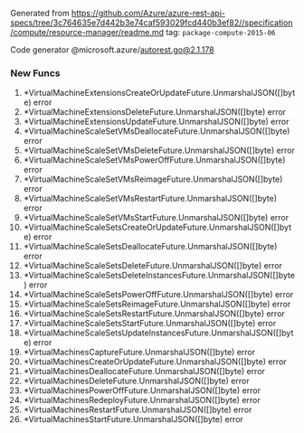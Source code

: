 Generated from https://github.com/Azure/azure-rest-api-specs/tree/3c764635e7d442b3e74caf593029fcd440b3ef82//specification/compute/resource-manager/readme.md tag: `package-compute-2015-06`

Code generator @microsoft.azure/autorest.go@2.1.178


### New Funcs

1. *VirtualMachineExtensionsCreateOrUpdateFuture.UnmarshalJSON([]byte) error
1. *VirtualMachineExtensionsDeleteFuture.UnmarshalJSON([]byte) error
1. *VirtualMachineExtensionsUpdateFuture.UnmarshalJSON([]byte) error
1. *VirtualMachineScaleSetVMsDeallocateFuture.UnmarshalJSON([]byte) error
1. *VirtualMachineScaleSetVMsDeleteFuture.UnmarshalJSON([]byte) error
1. *VirtualMachineScaleSetVMsPowerOffFuture.UnmarshalJSON([]byte) error
1. *VirtualMachineScaleSetVMsReimageFuture.UnmarshalJSON([]byte) error
1. *VirtualMachineScaleSetVMsRestartFuture.UnmarshalJSON([]byte) error
1. *VirtualMachineScaleSetVMsStartFuture.UnmarshalJSON([]byte) error
1. *VirtualMachineScaleSetsCreateOrUpdateFuture.UnmarshalJSON([]byte) error
1. *VirtualMachineScaleSetsDeallocateFuture.UnmarshalJSON([]byte) error
1. *VirtualMachineScaleSetsDeleteFuture.UnmarshalJSON([]byte) error
1. *VirtualMachineScaleSetsDeleteInstancesFuture.UnmarshalJSON([]byte) error
1. *VirtualMachineScaleSetsPowerOffFuture.UnmarshalJSON([]byte) error
1. *VirtualMachineScaleSetsReimageFuture.UnmarshalJSON([]byte) error
1. *VirtualMachineScaleSetsRestartFuture.UnmarshalJSON([]byte) error
1. *VirtualMachineScaleSetsStartFuture.UnmarshalJSON([]byte) error
1. *VirtualMachineScaleSetsUpdateInstancesFuture.UnmarshalJSON([]byte) error
1. *VirtualMachinesCaptureFuture.UnmarshalJSON([]byte) error
1. *VirtualMachinesCreateOrUpdateFuture.UnmarshalJSON([]byte) error
1. *VirtualMachinesDeallocateFuture.UnmarshalJSON([]byte) error
1. *VirtualMachinesDeleteFuture.UnmarshalJSON([]byte) error
1. *VirtualMachinesPowerOffFuture.UnmarshalJSON([]byte) error
1. *VirtualMachinesRedeployFuture.UnmarshalJSON([]byte) error
1. *VirtualMachinesRestartFuture.UnmarshalJSON([]byte) error
1. *VirtualMachinesStartFuture.UnmarshalJSON([]byte) error
